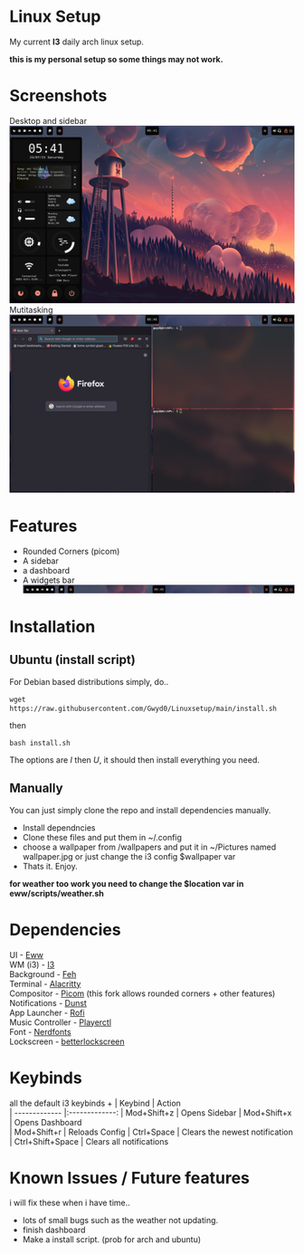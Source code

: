 # Linux Setup 
My current **I3** daily arch linux setup.

**this is my personal setup so some things may not work.**

# Screenshots
Desktop and sidebar <br>
![screenshot1](https://github.com/Gwyd0/Linuxsetup/blob/main/screenshots/screenshot1.png?raw=true) <br>
Mutitasking <br>
![screenshot2](https://github.com/Gwyd0/Linuxsetup/blob/main/screenshots/screenshot3.png?raw=true) <br>
# Features
* Rounded Corners (picom)
* A sidebar
* a dashboard
* A widgets bar 
![screenshot3](https://github.com/Gwyd0/Linuxsetup/blob/main/screenshots/screenshot4.png?raw=true) <br>

# Installation
## Ubuntu (install script)
For Debian based distributions simply, do..

```
wget https://raw.githubusercontent.com/Gwyd0/Linuxsetup/main/install.sh
```

then 

```
bash install.sh
```
The options are *I* then *U*, it should then install everything you need.

## Manually

You can just simply clone the repo and install dependencies manually.
* Install dependncies
* Clone these files and put them in ~/.config
* choose a wallpaper from /wallpapers and put it in ~/Pictures named wallpaper.jpg or just change the i3 config $wallpaper var
* Thats it. Enjoy.

**for weather too work you need to change the $location var in eww/scripts/weather.sh**

# Dependencies
UI - [Eww](https://github.com/elkowar/eww) <br />
WM (i3) - [I3](https://wiki.archlinux.org/title/I3) <br />
Background - [Feh](https://wiki.archlinux.org/title/Feh) <br />
Terminal - [Alacritty](https://wiki.archlinux.org/title/Alacritty) <br />
Compositor - [Picom](https://aur.archlinux.org/packages/picom-rounded-corners) (this fork allows rounded corners + other features)<br />
Notifications - [Dunst](https://wiki.archlinux.org/title/Dunst) <br />
App Launcher - [Rofi](https://github.com/davatorium/rofi) <br />
Music Controller - [Playerctl](https://archlinux.org/packages/community/x86_64/playerctl/) <br />
Font - [Nerdfonts](https://www.nerdfonts.com/) <br />
Lockscreen - [betterlockscreen](https://github.com/betterlockscreen/betterlockscreen) <br />

# Keybinds
all the default i3 keybinds + 
| Keybind       | Action        
| ------------- |:-------------:
| Mod+Shift+z   | Opens Sidebar 
| Mod+Shift+x   | Opens Dashboard      
| Mod+Shift+r   | Reloads Config
| Ctrl+Space    | Clears the newest notification
| Ctrl+Shift+Space   | Clears all notifications

# Known Issues / Future features
i will fix these when i have time..
* lots of small bugs such as the weather not updating.
* finish dashboard
* Make a install script. (prob for arch and ubuntu)
